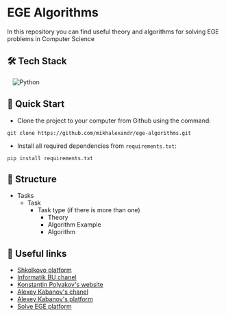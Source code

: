 # EGE Algorithms
In this repository you can find useful theory and algorithms for solving EGE problems in Computer Science

## 🛠️ Tech Stack
ㅤ![Python](https://img.shields.io/badge/python-3670A0?style=for-the-badge&logo=python&logoColor=ffdd54)

## 🎯 Quick Start
* Clone the project to your computer from Github using the command:
```
git clone https://github.com/mikhalexandr/ege-algorithms.git
```

* Install all required dependencies from `requirements.txt`:
```
pip install requirements.txt
```

## 🧩 Structure
  - Tasks
    + Task
      * Task type (if there is more than one)
        * Theory
        * Algorithm Example
        * Algorithm      

## 📌 Useful links
  - [Shkolkovo platform](https://3.shkolkovo.online/ege/inf)
  - [Informatik BU chanel](https://www.youtube.com/@infbu)
  - [Konstantin Polyakov's website](https://kpolyakov.spb.ru/)
  - [Alexey Kabanov's chanel](https://www.youtube.com/channel/UC2wsZ7vK4eRniLO4AFZUOHQ)
  - [Alexey Kabanov's platform](https://kompege.ru/)
  - [Solve EGE platform](https://inf-ege.sdamgia.ru/)
